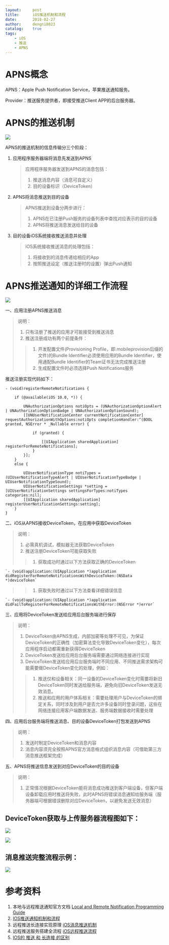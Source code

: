 ```yaml
---
layout:     post
title:      iOS推送机制和流程
date:       2018-02-27
author:     dengni8023
catalog:    true
tags:
    - iOS
    - 推送
    - APNS
---
```


# APNS概念

APNS：Apple Push Notification Service，苹果推送通知服务。

Provider：推送服务提供者，即接受推送Client APP的后台服务器。


# APNS的推送机制

![](http://p4lg5gp18.bkt.clouddn.com/iOS%E6%8E%A8%E9%80%81%E6%9C%BA%E5%88%B6%E5%92%8C%E6%B5%81%E7%A8%8B-1.png)

APNS的推送机制的信息传输分三个阶段：

1. 应用程序服务器端将消息先发送到APNS

	> 应用程序服务器发送到APNS的消息包括：
	>
	> 1. 推送消息内容（消息可自定义）
	> 1. 目的设备标识（DeviceToken）

1. APNS将消息推送到目的设备

	> APNS推送到设备分两步进行：
	>
	> 1. APNS在已注册Push服务的设备列表中查找对应表示的目的设备
	> 2. APNS将推送消息发送给目的设备

1. 目的设备iOS系统接收推送消息并处理

	> iOS系统接收推送消息的处理包括：
	>
	> 1. 将接收到的消息传递给相应的App
	> 1. 按照推送设定（推送注册时的设置）弹出Push通知

# APNS推送通知的详细工作流程

![](http://p4lg5gp18.bkt.clouddn.com/iOS%E6%8E%A8%E9%80%81%E6%9C%BA%E5%88%B6%E5%92%8C%E6%B5%81%E7%A8%8B-2.png)

一、应用注册APNS推送消息

> 说明：
>
> 1. 只有注册了推送的应用才可能接受到推送消息
> 1. 推送注册成功有两个前提条件：
> 
>> 1. 开发配置文件(Provisioning Profile，即.mobileprovision后缀的文件)的Bundle Identifier必须使用应用的Bundle Identifier，使用通配Bundle Identifier的Team证书无法完成推送注册
>> 1. 生成配置文件时必须选择Push Notifications服务

推送注册实现代码如下：

```
- (void)registerRemoteNotifications {
    
    if (@available(iOS 10.0, *)) {
        
        UNAuthorizationOptions notiOpts = (UNAuthorizationOptionAlert | UNAuthorizationOptionBadge | UNAuthorizationOptionSound);
        [[UNUserNotificationCenter currentNotificationCenter] requestAuthorizationWithOptions:notiOpts completionHandler:^(BOOL granted, NSError * _Nullable error) {
            
            if (granted) {
                
                [[UIApplication sharedApplication] registerForRemoteNotifications];
            }
        }];
    }
    else {
        
        UIUserNotificationType notiTypes = (UIUserNotificationTypeAlert | UIUserNotificationTypeBadge | UIUserNotificationTypeSound);
        UIUserNotificationSettings *setting = [UIUserNotificationSettings settingsForTypes:notiTypes categories:nil];
        [[UIApplication sharedApplication] registerUserNotificationSettings:setting];
    }
}
```

二、iOS从APNS接收DeviceToken，在应用中获取DeviceToken

> 说明：
>
> 1. 必需真机调试，模拟器无法获取DeviceToken
> 2. 推送注册DeviceToken可能获取失败
> 
>> 1. 获取成功时通过以下方法获取正确的DeviceToken
>>
	`- (void)application:(UIApplication *)application didRegisterForRemoteNotificationsWithDeviceToken:(NSData *)deviceToken`
>>
>> 1. 获取失败时通过以下方法查看详细错误信息
>> 
	`- (void)application:(UIApplication *)application didFailToRegisterForRemoteNotificationsWithError:(NSError *)error`

三、应用将DeviceToken发送给应用后台服务端进行保存

> 说明：
>
> 1. DeviceToken由APNS生成，内部加密等处理不可见，为保证DeviceToken的正确性（加密算法变化导致DeviceToken变化），每次应用程序启动都需重新获得DeviceToken
> 2. DeviceToken发送给应用后台服务端需要通过网络连接进行实现
> 3. DeviceToken发送给应用后台服务端时不同应用、不同推送需求架构可能需要做DeviceToken变化的处理，例如：
> 
>> 1. 推送仅和设备相关：同一设备的DeviceToken变化时需要将新旧DeviceToken同时发送给服务端，避免向旧DeviceToken发送无效消息。
>> 2. 推送和应用的用户体系相关：需要处理用户与DeviceToken的绑定关系，同时涉及到用户是否允许多设备同时登录问题，这些在网络连接应用客户端数据发送、服务端数据接收时需要处理

四、应用后台服务端将推送消息、目的设备DeviceToken打包发送到APNS

> 说明：
>
> 1. 发送时制定DeviceToken和消息内容
> 2. 消息内容须完全按照APNS官方消息格式组织消息内容（可借助第三方消息推送框架完成）

五、APNS将推送信息发送到对应DeviceToken的目的设备

> 说明：
>
> 1. 正常情况根据DeviceToken能将消息成功推送到客户端设备，但客户端设备卸载应用时推送将失败，此时APNS将错误消息通知给服务端（服务器端可根据错误删除对应DeviceToken，以避免发送无效消息）

## DeviceToken获取与上传服务器流程图如下：
![](http://p4lg5gp18.bkt.clouddn.com/iOS%E6%8E%A8%E9%80%81%E6%9C%BA%E5%88%B6%E5%92%8C%E6%B5%81%E7%A8%8B-3.png)

![](http://p4lg5gp18.bkt.clouddn.com/iOS%E6%8E%A8%E9%80%81%E6%9C%BA%E5%88%B6%E5%92%8C%E6%B5%81%E7%A8%8B-4.png)

## 消息推送完整流程示例：
![](http://p4lg5gp18.bkt.clouddn.com/iOS%E6%8E%A8%E9%80%81%E6%9C%BA%E5%88%B6%E5%92%8C%E6%B5%81%E7%A8%8B-5.png)

# 参考资料

1. 本地与远程推送通知官方文档 [Local and Remote Notification Programming Guide](https://developer.apple.com/library/content/documentation/NetworkingInternet/Conceptual/RemoteNotificationsPG/APNSOverview.html#//apple_ref/doc/uid/TP40008194-CH8-SW1)
1. [IOS推送通知机制和流程](https://www.jianshu.com/p/8ab40e1f84c0)
1. 远程推送长连接实现原理 [iOS消息推送机制](https://www.jianshu.com/p/e347f999ed95)
1. 远程推送服务搭建全流程 [iOS远程推送流程](https://www.jianshu.com/p/d19156bdbd1e)
1. [IOS的 推送 和 长连接 的区别](http://blog.csdn.net/ribavnu/article/details/51567555)
